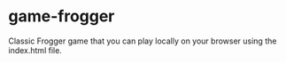 # game-frogger
Classic Frogger game that you can play locally on your browser using the index.html file.
